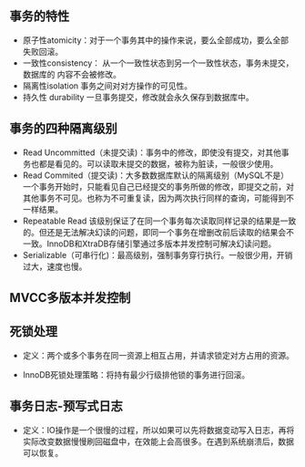## 事务的特性
* 原子性atomicity：对于一个事务其中的操作来说，要么全部成功，要么全部失败回滚。
* 一致性consistency： 从一个一致性状态到另一个一致性状态，事务未提交，数据库的  内容不会被修改。
* 隔离性isolation 事务之间对对方操作的可见性。
* 持久性 durability 一旦事务提交，修改就会永久保存到数据库中。

## 事务的四种隔离级别
* Read Uncommitted（未提交读)：事务中的修改，即使没有提交，对其他事务也都是看见的。可以读取未提交的数据，被称为脏读，一般很少使用。
* Read Commited（提交读)：大多数数据库默认的隔离级别（MySQL不是） 一个事务开始时，只能看见自己已经提交的事务所做的修改，即提交之前，对其他事务不可见。也称为不可重复读，因为两次执行同样的查询，可能得到不一样结果。
* Repeatable Read  该级别保证了在同一个事务每次读取同样记录的结果是一致的。但还是无法解决幻读的问题，即同一个事务在增删改前后读取的结果会不一致。InnoDB和XtraDB存储引擎通过多版本并发控制可解决幻读问题。
* Serializable（可串行化)：最高级别，强制事务穿行执行。一般很少用，开销过大，速度也慢。

## MVCC多版本并发控制

## 死锁处理
* 定义：两个或多个事务在同一资源上相互占用，并请求锁定对方占用的资源。

* InnoDB死锁处理策略：将持有最少行级排他锁的事务进行回滚。

## 事务日志-预写式日志
* 定义：IO操作是一个很慢的过程，所以如果可以先将数据变动写入日志，再将实际改变数据慢慢刷回磁盘中，在效能上会高很多。在遇到系统崩溃后，数据可以恢复。